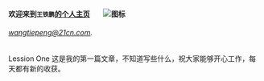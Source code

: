 #### 欢迎来到`王铁鹏`[的个人主页]()        ![图标](https://avatars3.githubusercontent.com/u/8352496?v=3&s=460 "图标")

###### [wangtiepeng@21cn.com](EMAIL). 
###### 
<html>
<tr>Lession One </tr>
<td> 这是我的第一篇文章，不知道写些什么，祝大家能够开心工作，每天都有新的收获。</td>
</html>
